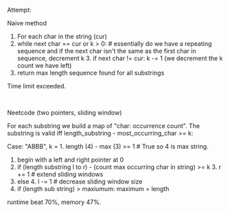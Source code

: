 Attempt:

Naive method

1. For each char in the string (cur)
2. while next char == cur or k > 0:   # essentially do we have a repeating sequence and if the next char isn't the same
   as the first char in sequence, decrement k
    3. if next char != cur:   k -= 1  (we decrement the k count we have left)
3. return max length sequence found for all substrings

Time limit exceeded.

<br>

Neetcode (two pointers, sliding window)

For each substring we build a map of "char: occurrence count". The substring is valid iff length_substring -
most_occurring_char >= k:

Case: "ABBB", k = 1. length (4) - max (3) >= 1 # True so 4 is max string.

1. begin with a left and right pointer at 0
2. if (length substring l to r) - (count max occurring char in string) >= k
    3. r += 1 # extend sliding windows
3. else
    4. l -= 1 # decrease sliding window size
4. if (length sub string) > maxiumum: maximum = length

runtime beat 70%, memory 47%. 


